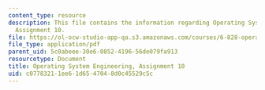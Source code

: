 ```yaml
---
content_type: resource
description: This file contains the information regarding Operating System Engineering,
  Assignment 10.
file: https://ol-ocw-studio-app-qa.s3.amazonaws.com/courses/6-828-operating-system-engineering-fall-2012/c07783211ee61d6547048d0c45529c5c_MIT6_828F12_assignment10.pdf
file_type: application/pdf
parent_uid: 5c0abeee-30e6-0852-4196-56de079fa913
resourcetype: Document
title: Operating System Engineering, Assignment 10
uid: c0778321-1ee6-1d65-4704-8d0c45529c5c
---
```


